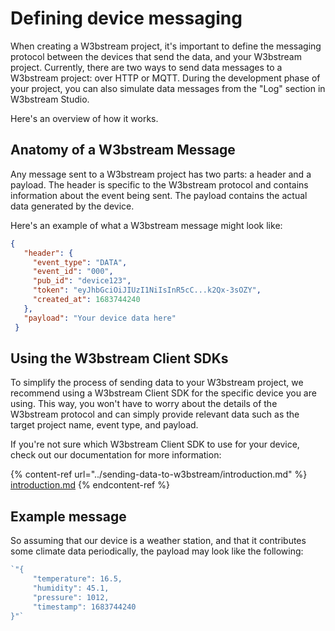 # Defining device messaging

When creating a W3bstream project, it's important to define the messaging protocol between the devices that send the data, and your W3bstream project. Currently, there are two ways to send data messages to a W3bstream project: over HTTP or MQTT. During the development phase of your project, you can also simulate data messages from the "Log" section in W3bstream Studio.

Here's an overview of how it works.

## Anatomy of a W3bstream Message

Any message sent to a W3bstream project has two parts: a header and a payload. The header is specific to the W3bstream protocol and contains information about the event being sent. The payload contains the actual data generated by the device.

Here's an example of what a W3bstream message might look like:

```json
{
   "header": {
     "event_type": "DATA",
     "event_id": "000",
     "pub_id": "device123",
     "token": "eyJhbGciOiJIUzI1NiIsInR5cC...k2Qx-3sOZY",
     "created_at": 1683744240
   },
   "payload": "Your device data here"
 }
```

## Using the W3bstream Client SDKs

To simplify the process of sending data to your W3bstream project, we recommend using a W3bstream Client SDK for the specific device you are using. This way, you won't have to worry about the details of the W3bstream protocol and can simply provide relevant data such as the target project name, event type, and payload.

If you're not sure which W3bstream Client SDK to use for your device, check out our documentation for more information:

{% content-ref url="../sending-data-to-w3bstream/introduction.md" %}
[introduction.md](../sending-data-to-w3bstream/introduction.md)
{% endcontent-ref %}

## Example message

So assuming that our device is a weather station, and that it contributes some climate data periodically, the payload may look like the following:

```javascript
`"{ 
     "temperature": 16.5, 
     "humidity": 45.1, 
     "pressure": 1012, 
     "timestamp": 1683744240 
}"`  
```
